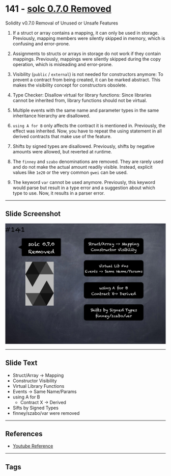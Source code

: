 # 141 - [solc 0.7.0 Removed](solc%200.7.0%20Removed.md)
Solidity v0.7.0 Removal of Unused or Unsafe Features

1.  If a struct or array contains a mapping, it can only be used in storage. Previously, mapping members were silently skipped in memory, which is confusing and error-prone.
    
2.  Assignments to structs or arrays in storage do not work if they contain mappings. Previously, mappings were silently skipped during the copy operation, which is misleading and error-prone.
    
3.  Visibility (`public` / `external`) is not needed for constructors anymore: To prevent a contract from being created, it can be marked abstract. This makes the visibility concept for constructors obsolete.
    
4.  Type Checker: Disallow virtual for library functions: Since libraries cannot be inherited from, library functions should not be virtual.
    
5.  Multiple events with the same name and parameter types in the same inheritance hierarchy are disallowed.
    
6.  `using A for B` only affects the contract it is mentioned in. Previously, the effect was inherited. Now, you have to repeat the using statement in all derived contracts that make use of the feature.
    
7.  Shifts by signed types are disallowed. Previously, shifts by negative amounts were allowed, but reverted at runtime.
    
8.  The `finney` and `szabo` denominations are removed. They are rarely used and do not make the actual amount readily visible. Instead, explicit values like `1e20` or the very common `gwei` can be used.
    
9.  The keyword `var` cannot be used anymore. Previously, this keyword would parse but result in a type error and a suggestion about which type to use. Now, it results in a parser error.

___
## Slide Screenshot
![141.png](../../images/solidity201/141.png)
___
## Slide Text
- Struct/Array -> Mapping
- Constructor Visibility
- Virtual Library Functions
- Events -> Same Name/Params
- using A for B
	- Contract X -> Derived
- Sifts by Signed Types
- finney/szabo/var were removed
___
## References
- [Youtube Reference](https://youtu.be/C0zBhTgppLQ?t=1)
___
## Tags